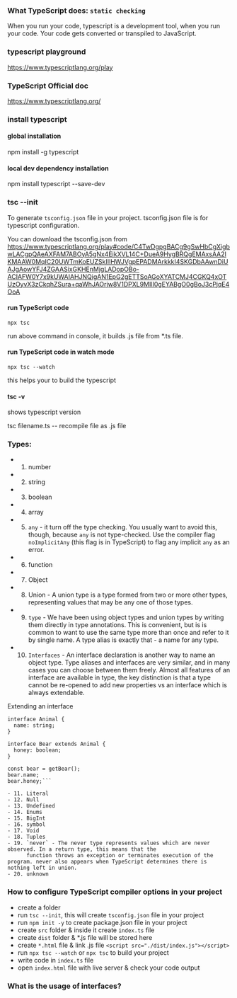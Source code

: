 ### What TypeScript does: `static checking`

When you run your code, typescript is a development tool, when you run your code. Your code gets converted or transpiled to JavaScript.

### typescript playground

https://www.typescriptlang.org/play

### TypeScript Official doc

https://www.typescriptlang.org/

### install typescript

#### global installation

npm install -g typescript

#### local dev dependency installation

npm install typescript --save-dev

### tsc --init

To generate `tsconfig.json` file in your project. tsconfig.json file is for typescript configuration.

You can download the tsconfig.json from https://www.typescriptlang.org/play#code/C4TwDgpgBACg9gSwHbCgXigbwLACgpQAeAXFAM7ABOyA5gNx4EikXVL14C+DueA9HygBRQgEMAxsAA2IKMAAW0MqIC20UWTmKoEUZSkIIlHWJVgpEPADMArkkkI4SKGDbAAwnDiUAJgAowYFJ4ZGAASixGKHEnMjgLADopOBo-ACIAFW0Y7x9kUWAIAHJNQigAN1EpG2gETTSoAGoXYATCMJ4CGKQ4xOTUzOyvX3zCkqhZSura+qaWhJAOrjw8V1DPXL9MIlI0gEYABgO0gBoJ3cPjqE4OoA

#### run TypeScript code

`npx tsc`

run above command in console, it builds .js file from \*.ts file.

#### run TypeScript code in watch mode

`npx tsc --watch`

this helps your to build the typescript

#### tsc -v

shows typescript version

tsc filename.ts -- recompile file as .js file

### Types:

- 1. number
- 2. string
- 3. boolean
- 4. array
- 5. `any` - it turn off the type checking. You usually want to avoid this, though, because `any` is not
     type-checked. Use the compiler flag `noImplicitAny` (this flag is in TypeScript) to flag any implicit `any` as an error.
- 6. function
- 7. Object
- 8. Union - A union type is a type formed from two or more other types, representing values that may be any one of
     those types.
- 9. `type` - We have been using object types and union types by writing them directly in type annotations. This is
     convenient, but is is common to want to use the same type more than once and refer to it by single name.
     A type alias is exactly that - a name for any type.
- 10. `Interfaces` - An interface declaration is another way to name an object type.
      Type aliases and interfaces are very similar, and in many cases you can choose between them freely. Almost all features of an interface are available in type, the key distinction is that a type cannot be re-opened to add new properties vs an interface which is always extendable.

Extending an interface

````
interface Animal {
  name: string;
}

interface Bear extends Animal {
  honey: boolean;
}

const bear = getBear();
bear.name;
bear.honey;```

- 11. Literal
- 12. Null
- 13. Undefined
- 14. Enums
- 15. BigInt
- 16. symbol
- 17. Void
- 18. Tuples
- 19. `never` - The never type represents values which are never observed. In a return type, this means that the
      function throws an exception or terminates execution of the program. never also appears when TypeScript determines there is nothing left in union.
- 20. unknown
````

### How to configure TypeScript compiler options in your project

- create a folder
- run `tsc --init`, this will create `tsconfig.json` file in your project
- run `npm init -y` to create package.json file in your project
- create `src` folder & inside it create `index.ts` file
- create `dist` folder & \*.js file will be stored here
- create `*.html` file & link .js file `<script src="./dist/index.js"></script>`
- run `npx tsc --watch` or `npx tsc` to build your project
- write code in `index.ts` file
- open `index.html` file with live server & check your code output

### What is the usage of interfaces?
